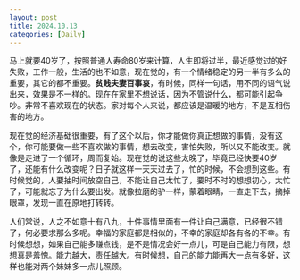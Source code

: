 ```yaml
---
layout: post
title: 2024.10.13
categories: [Daily]
---
```


马上就要40岁了，按照普通人寿命80岁来计算，人生即将过半，最近感觉过的好失败，工作一般，生活的也不如意，现在觉的，有一个情绪稳定的另一半有多么的重要，其它的都不重要。**贫贱夫妻百事哀**，有时候，同样一句话，用不同的语气说出来，效果是不一样的。现在在家里不想说话，因为不管说什么，都可能引起争吵。非常不喜欢现在的状态。家对每个人来说，都应该是温暖的地方，不是互相伤害的地方。

现在觉的经济基础很重要，有了这个以后，你才能做你真正想做的事情，没有这个，你可能要做一些不喜欢做的事情，想去改变，害怕失败，所以又不能改变。就像是走进了一个循环，周而复始。现在觉的说这些太晚了，毕竟已经快要40岁了，还能有什么改变呢？日子就这样一天天过去了，忙的时候，不会想到这些。有时候觉的，人要抽时间放空自己，不能让自己太忙了，要时不时的想想初心，太忙了，可能就忘了为什么要出发。就像拉磨的驴一样，蒙着眼睛，一直走下去，摘掉眼罩，发现一直在原地打转转。

人们常说，人之不如意十有八九，十件事情里面有一件让自己满意，已经很不错了，何必要求那么多呢。幸福的家庭都是相似的，不幸的家庭却各有各的不幸。有时候想想，如果自己能多赚点钱，是不是情况会好一点儿，可是自己能力有限，想想真是羞愧。能力越大，责任越大。有时候想，自己的能力能再大一点有多好，这样也能对两个妹妹多一点儿照顾。